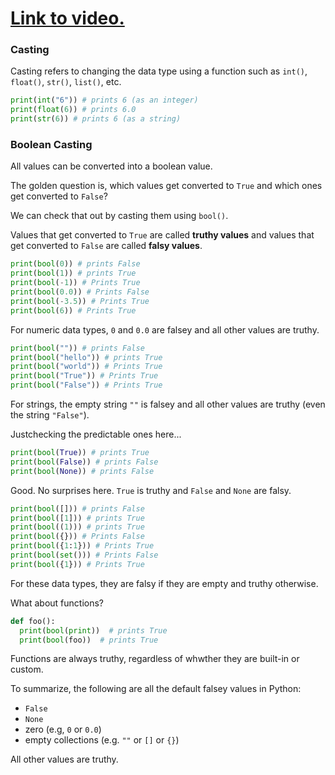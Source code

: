 # [Link to video.](https://www.youtube.com/watch?v=EhzPaPsFaPE&list=PLVD25niNi0BlmvOqMeaJBWcLQyO_HUTDw)

### Casting

Casting refers to changing the data type using a function such as `int()`, `float()`, `str()`, `list()`, etc.

```python
print(int("6")) # prints 6 (as an integer)
print(float(6)) # prints 6.0
print(str(6)) # prints 6 (as a string)
```

### Boolean Casting

All values can be converted into a boolean value.

The golden question is, which values get converted to `True` and which ones get converted to `False`?

We can check that out by casting them using `bool()`.

Values that get converted to `True` are called **truthy values** and values that get converted to `False` are called **falsy values**.

```python
print(bool(0)) # prints False
print(bool(1)) # prints True
print(bool(-1)) # Prints True
print(bool(0.0)) # Prints False
print(bool(-3.5)) # Prints True
print(bool(6)) # Prints True
```

For numeric data types, `0` and `0.0` are falsey and all other values are truthy.

```python
print(bool("")) # prints False
print(bool("hello")) # prints True
print(bool("world")) # Prints True
print(bool("True")) # Prints True
print(bool("False")) # Prints True
```

For strings, the empty string `""` is falsey and all other values are truthy (even the string `"False"`).

Justchecking the predictable ones here...

```python
print(bool(True)) # prints True
print(bool(False)) # prints False
print(bool(None)) # prints False
```

Good. No surprises here. `True` is truthy and `False` and `None` are falsy.

```python
print(bool([])) # prints False
print(bool([1])) # prints True
print(bool((1))) # prints True
print(bool({})) # Prints False
print(bool({1:1})) # Prints True
print(bool(set())) # Prints False
print(bool({1})) # Prints True
```

For these data types, they are falsy if they are empty and truthy otherwise.

What about functions?

```python
def foo():  
  print(bool(print))  # prints True
  print(bool(foo))  # prints True
```

Functions are always truthy, regardless of whwther they are built-in or custom.

To summarize, the following are all the default falsey values in Python:

* `False`
* `None`
* zero (e.g, `0` or `0.0`)
* empty collections (e.g. `""` or `[]` or `{}`)

All other values are truthy.
